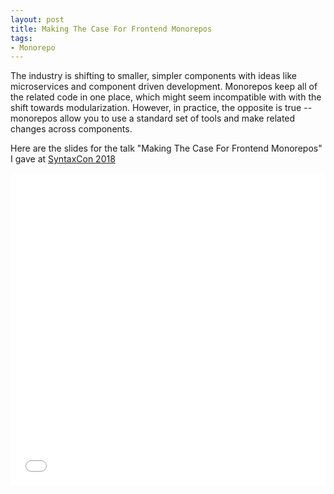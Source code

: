 ```yaml
---
layout: post
title: Making The Case For Frontend Monorepos
tags:
- Monorepo
---
```


The industry is shifting to smaller, simpler components with ideas like microservices and component driven development. Monorepos keep all of the related code in one place, which might seem incompatible with with the shift towards modularization. However, in practice, the opposite is true -- monorepos allow you to use a standard set of tools and make related changes across components.

Here are the slides for the talk "Making The Case For Frontend Monorepos" I gave at [SyntaxCon 2018](https://2018.syntaxcon.com/)

<iframe src="//slides.com/hharnisc/frontend-monorepos/embed" width="100%" height="500" scrolling="no" frameborder="0" webkitallowfullscreen mozallowfullscreen allowfullscreen></iframe>
